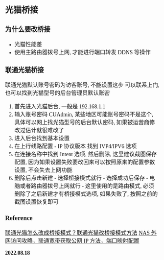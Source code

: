 <font size=4 face='楷体'>

## 光猫桥接

### 为什么要改桥接

- 光猫性能差
- 使用主路由器拨号上网, 才能进行端口转发 DDNS 等操作

### 联通光猫桥接

联通光猫默认账号密码为访客账号, 不能设置这步
可以联系上门, 也可以找到光猫型号的后台管理员默认账密

1. 首先进入光猫后台, 一般是 192.168.1.1
2. 输入账号密码 CUAdmin, 某些地区可能账号密码不是这个, 具体可以网上找光猫型号的后台默认密码, 如果被运营商修改过估计就很难改了
3. 进入后台找到基本设置
4. 在上行线路配置 - IP 协议版本 找到 IVP4/IPV6 选项
5. 在连接名称中找到 Intent 选项, 然后删除, 这里建议截图保存配置, 因为如果设置失败要改回来可以按照原来的配置参数设置, 不会失去上网功能
6. 删除后点击新建 - 选择桥接模式就行 - 选择成功后保存 - 电脑或者路由器拨号上网就行 - 这里使用的是路由模式, 必须删除了之后新建才有桥接模式选项, 如果失败了, 按照之前的截图设置恢复即可

### Reference

[联通光猫怎么改成桥接模式？联通光猫改桥接模式方法](https://www.74tw.com/post/86.html)
[NAS 外网访问攻略，联通宽带获取公网 IP 方法，端口映射配置](https://zhuanlan.zhihu.com/p/355917734)

**2022.08.18**
